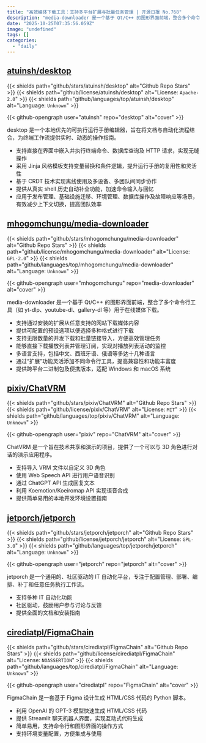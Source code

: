 ```yaml
---
title: "高效媒体下载工具：支持多平台扩展与批量任务管理 | 开源日报 No.768"
description: "media-downloader 是一个基于 Qt/C++ 的图形界面前端，整合多个命令行工具，支持从多种网站下载媒体内容，具备可配置的下载选项、无限并发下载、播放列表管理和多语言支持，提供跨平台的可用性，适合高效管理下载任务。"
date: "2025-10-25T07:35:56.059Z"
image: "undefined"
tags: []
categories:
  - "daily"
---
```


## [atuinsh/desktop](https://github.com/atuinsh/desktop)

{{< shields path="github/stars/atuinsh/desktop" alt="Github Repo Stars" >}} {{< shields path="github/license/atuinsh/desktop" alt="License: `Apache-2.0`" >}} {{< shields path="github/languages/top/atuinsh/desktop" alt="Language: `Unknown`" >}}

{{< github-opengraph user="atuinsh" repo="desktop" alt="cover" >}}

desktop 是一个本地优先的可执行运行手册编辑器，旨在将文档与自动化流程结合，为终端工作流提供实时、动态的操作指南。

- 支持直接在界面中嵌入并执行终端命令、数据库查询及 HTTP 请求，实现无缝操作
- 采用 Jinja 风格模板支持变量替换和条件逻辑，提升运行手册的复用性和灵活性
- 基于 CRDT 技术实现离线使用及多设备、多团队间同步协作
- 提供从真实 shell 历史自动补全功能，加速命令输入与回忆
- 应用于发布管理、基础设施迁移、环境管理、数据库操作及故障响应等场景，有效减少上下文切换，提高团队效率
  
## [mhogomchungu/media-downloader](https://github.com/mhogomchungu/media-downloader)

{{< shields path="github/stars/mhogomchungu/media-downloader" alt="Github Repo Stars" >}} {{< shields path="github/license/mhogomchungu/media-downloader" alt="License: `GPL-2.0`" >}} {{< shields path="github/languages/top/mhogomchungu/media-downloader" alt="Language: `Unknown`" >}}

{{< github-opengraph user="mhogomchungu" repo="media-downloader" alt="cover" >}}

media-downloader 是一个基于 Qt/C++ 的图形界面前端，整合了多个命令行工具（如 yt-dlp、youtube-dl、gallery-dl 等）用于在线媒体下载。

- 支持通过安装的扩展从任意支持的网站下载媒体内容
- 提供可配置的预设选项以便选择多种格式进行下载
- 支持无限数量的并发下载和批量链接导入，方便高效管理任务
- 能够直接下载播放列表并管理订阅，实现对播放列表活动的监控
- 多语言支持，包括中文、西班牙语、俄语等多达十几种语言
- 通过“扩展”功能灵活添加不同命令行工具，提高兼容性和功能丰富度
- 提供跨平台二进制包及便携版本，适配 Windows 和 macOS 系统
  
## [pixiv/ChatVRM](https://github.com/pixiv/ChatVRM)

{{< shields path="github/stars/pixiv/ChatVRM" alt="Github Repo Stars" >}} {{< shields path="github/license/pixiv/ChatVRM" alt="License: `MIT`" >}} {{< shields path="github/languages/top/pixiv/ChatVRM" alt="Language: `Unknown`" >}}

{{< github-opengraph user="pixiv" repo="ChatVRM" alt="cover" >}}

ChatVRM 是一个旨在技术共享和演示的项目，提供了一个可以与 3D 角色进行对话的演示应用程序。

- 支持导入 VRM 文件以自定义 3D 角色
- 使用 Web Speech API 进行用户语音识别
- 通过 ChatGPT API 生成回复文本
- 利用 Koemotion/Koeiromap API 实现语音合成
- 提供简单易用的本地开发环境设置指南
  
## [jetporch/jetporch](https://github.com/jetporch/jetporch)

{{< shields path="github/stars/jetporch/jetporch" alt="Github Repo Stars" >}} {{< shields path="github/license/jetporch/jetporch" alt="License: `GPL-3.0`" >}} {{< shields path="github/languages/top/jetporch/jetporch" alt="Language: `Unknown`" >}}

{{< github-opengraph user="jetporch" repo="jetporch" alt="cover" >}}

jetporch 是一个通用的、社区驱动的 IT 自动化平台，专注于配置管理、部署、编排、补丁和任意任务执行工作流。

- 支持多种 IT 自动化功能
- 社区驱动，鼓励用户参与讨论与反馈
- 提供全面的文档和安装指南
  
## [cirediatpl/FigmaChain](https://github.com/cirediatpl/FigmaChain)

{{< shields path="github/stars/cirediatpl/FigmaChain" alt="Github Repo Stars" >}} {{< shields path="github/license/cirediatpl/FigmaChain" alt="License: `NOASSERTION`" >}} {{< shields path="github/languages/top/cirediatpl/FigmaChain" alt="Language: `Unknown`" >}}

{{< github-opengraph user="cirediatpl" repo="FigmaChain" alt="cover" >}}

FigmaChain 是一套基于 Figma 设计生成 HTML/CSS 代码的 Python 脚本。

- 利用 OpenAI 的 GPT-3 模型快速生成 HTML/CSS 代码
- 提供 Streamlit 聊天机器人界面，实现互动式代码生成
- 简单易用，支持命令行和图形界面的操作方式
- 支持环境变量配置，方便集成与使用
  
